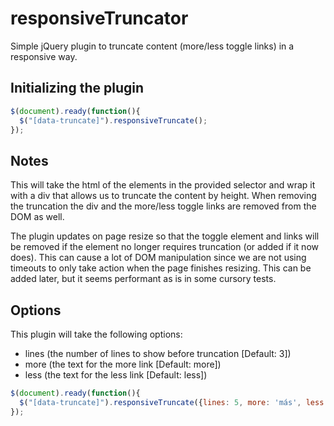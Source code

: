 # responsiveTruncator

Simple jQuery plugin to truncate content (more/less toggle links) in a responsive way.

## Initializing the plugin

```javascript
$(document).ready(function(){
  $("[data-truncate]").responsiveTruncate();
});
```

## Notes

This will take the html of the elements in the provided selector and wrap it with a div that allows us to truncate the content by height.
When removing the truncation the div and the more/less toggle links are removed from the DOM as well.

The plugin updates on page resize so that the toggle element and links will be removed if the element no longer requires truncation (or added if it now does).  This can cause a lot of DOM manipulation since we are not using timeouts to only take action when the page finishes resizing.  This can be added later, but it seems performant as is in some cursory tests.

## Options

This plugin will take the following options:

* lines (the number of lines to show before truncation [Default: 3])
* more (the text for the more link [Default: more])
* less (the text for the less link [Default: less])

```javascript
$(document).ready(function(){
  $("[data-truncate]").responsiveTruncate({lines: 5, more: 'más', less: 'menos'});
});
```